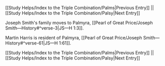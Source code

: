 [[Study Helps/Index to the Triple Combination/Palms|Previous Entry]]  ||  [[Study Helps/Index to the Triple Combination/Palsy|Next Entry]]

 Joseph Smith's family moves to Palmyra, [[Pearl of Great Price/Joseph Smith—History#^verse-3|JS—H 1:3]].

 Martin Harris is resident of Palmyra, [[Pearl of Great Price/Joseph Smith—History#^verse-61|JS—H 1:61]].

[[Study Helps/Index to the Triple Combination/Palms|Previous Entry]]  ||  [[Study Helps/Index to the Triple Combination/Palsy|Next Entry]]